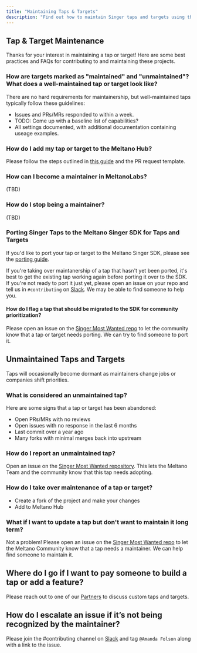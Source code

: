 ```yaml
---
title: "Maintaining Taps & Targets"
description: "Find out how to maintain Singer taps and targets using the Meltano Singer SDK and Meltano Hub"
---
```


## Tap & Target Maintenance

Thanks for your interest in maintaining a tap or target! Here are some best practices and FAQs for contributing to and maintaining these projects.

### How are targets marked as "maintained" and "unmaintained"? What does a well-maintained tap or target look like?

There are no hard requirements for maintainership, but well-maintained taps typically follow these guidelines:

- Issues and PRs/MRs responded to within a week.
- TODO: Come up with a baseline list of capabilities?
- All settings documented, with additional documentation containing useage examples.

### How do I add my tap or target to the Meltano Hub?

Please follow the steps outlined in [this guide](/add-a-tap) and the PR request template.

### How can I become a maintainer in MeltanoLabs?

(TBD)

### How do I stop being a maintainer?

(TBD)

### Porting Singer Taps to the Meltano Singer SDK for Taps and Targets

If you'd like to port your tap or target to the Meltano Singer SDK, please see the [porting guide](https://sdk.meltano.com/en/latest/porting.html).

If you're taking over maintanership of a tap that hasn't yet been ported, it's best to get the existing tap working again before porting it over to the SDK. If you're not ready to port it just yet, please open an issue on your repo and tell us in `#contributing` on [Slack](https://meltano.com/slack). We may be able to find someone to help you.

#### How do I flag a tap that should be migrated to the SDK for community prioritization?

Please open an issue on the [Singer Most Wanted repo](https://github.com/MeltanoLabs/Singer-Most-Wanted/issues) to let the community know that a tap or target needs porting. We can try to find someone to port it.

## Unmaintained Taps and Targets

Taps will occasionally become dormant as maintainers change jobs or companies shift priorities.

### What is considered an unmaintained tap?

Here are some signs that a tap or target has been abandoned:

- Open PRs/MRs with no reviews
- Open issues with no response in the last 6 months
- Last commit over a year ago
- Many forks with minimal merges back into upstream

### How do I report an unmaintained tap?

Open an issue on the [Singer Most Wanted repository](https://github.com/MeltanoLabs/Singer-Working-Group). This lets the Meltano Team and the community know that this tap needs adopting.

### How do I take over maintenance of a tap or target?

- Create a fork of the project and make your changes
- Add to Meltano Hub

### What if I want to update a tap but don't want to maintain it long term?

Not a problem! Please open an issue on the [Singer Most Wanted repo](https://github.com/MeltanoLabs/Singer-Most-Wanted/issues) to let the Meltano Community know that a tap needs a maintainer. We can help find someone to maintain it.

## Where do I go if I want to pay someone to build a tap or add a feature?

Please reach out to one of our [Partners](https://meltano.com/partners/) to discuss custom taps and targets.

## How do I escalate an issue if it’s not being recognized by the maintainer?

Please join the #contributing channel on [Slack](https://meltano.com/slack) and tag `@Amanda Folson` along with a link to the issue.
